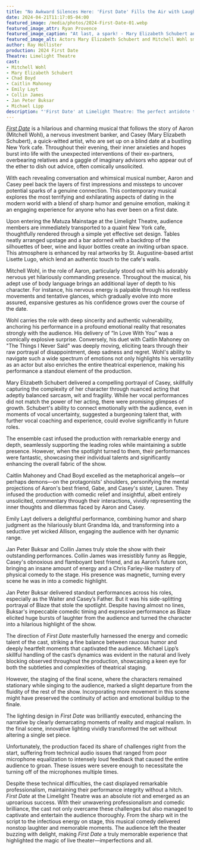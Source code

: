 ```yaml
---
title: "No Awkward Silences Here: 'First Date' Fills the Air with Laughter at Limelight"
date: 2024-04-21T11:17:05-04:00
featured_image: /media/photos/2024-First-Date-01.webp
featured_image_attr: Ryan Provence
featured_image_caption: "At last, a spark! - Mary Elizabeth Schubert and Mitchell Wohl exude cautious optimism, hinting at romance after a series of comic misfires in this promotional photo for Limelight Theatre's 'First Date."
featured_image_alt: Actors Mary Elizabeth Schubert and Mitchell Wohl smiling at each other in a bar scene, promoting Limelight Theatre's musical 'First Date.'
author: Ray Hollister
production: 2024 First Date
Theatre: Limelight Theatre
cast: 
- Mitchell Wohl
- Mary Elizabeth Schubert
- Chad Boyd
- Caitlin Mahoney
- Emily Layt
- Collin James
- Jan Peter Buksar
- Michael Lipp
description: "'First Date' at Limelight Theatre: The perfect antidote to every bad date story, served with a side of snickers."
---
```

[*First Date*](/productions/2024-first-date/) is a hilarious and charming musical that follows the story of Aaron (Mitchell Wohl), a nervous investment banker, and Casey (Mary Elizabeth Schubert), a quick-witted artist, who are set up on a blind date at a bustling New York cafe. Throughout their evening, their inner anxieties and hopes burst into life with the unexpected interventions of their ex-partners, overbearing relatives and a gaggle of imaginary advisors who appear out of the ether to dish out advice, often comically unsolicited.<!--more--> 

With each revealing conversation and whimsical musical number, Aaron and Casey peel back the layers of first impressions and missteps to uncover potential sparks of a genuine connection. This contemporary musical explores the most terrifying and exhilarating aspects of dating in the modern world with a blend of sharp humor and genuine emotion, making it an engaging experience for anyone who has ever been on a first date.

Upon entering the Matuza Mainstage at the Limelight Theatre, audience members are immediately transported to a quaint New York cafe, thoughtfully rendered through a simple yet effective set design. Tables neatly arranged upstage and a bar adorned with a backdrop of the silhouettes of beer, wine and liquor bottles create an inviting urban space. This atmosphere is enhanced by real artworks by St. Augustine-based artist Lisette Lugo, which lend an authentic touch to the cafe's walls.

Mitchell Wohl, in the role of Aaron, particularly stood out with his adorably nervous yet hilariously commanding presence. Throughout the musical, his adept use of body language brings an additional layer of depth to his character. For instance, his nervous energy is palpable through his restless movements and tentative glances, which gradually evolve into more assured, expansive gestures as his confidence grows over the course of the date.

Wohl carries the role with deep sincerity and authentic vulnerability, anchoring his performance in a profound emotional reality that resonates strongly with the audience. His delivery of “In Love With You” was a comically explosive surprise. Conversely, his duet with Caitlin Mahoney on "The Things I Never Said" was deeply moving, eliciting tears through their raw portrayal of disappointment, deep sadness and regret. Wohl's ability to navigate such a wide spectrum of emotions not only highlights his versatility as an actor but also enriches the entire theatrical experience, making his performance a standout element of the production.

Mary Elizabeth Schubert delivered a compelling portrayal of Casey, skillfully capturing the complexity of her character through nuanced acting that adeptly balanced sarcasm, wit and fragility. While her vocal performances did not match the power of her acting, there were promising glimpses of growth. Schubert's ability to connect emotionally with the audience, even in moments of vocal uncertainty, suggested a burgeoning talent that, with further vocal coaching and experience, could evolve significantly in future roles.

The ensemble cast infused the production with remarkable energy and depth, seamlessly supporting the leading roles while maintaining a subtle presence. However, when the spotlight turned to them, their performances were fantastic, showcasing their individual talents and significantly enhancing the overall fabric of the show.

Caitlin Mahoney and Chad Boyd excelled as the metaphorical angels—or perhaps demons—on the protagonists' shoulders, personifying the mental projections of Aaron's best friend, Gabe, and Casey's sister, Lauren. They infused the production with comedic relief and insightful, albeit entirely unsolicited, commentary through their interactions, vividly representing the inner thoughts and dilemmas faced by Aaron and Casey.

Emily Layt delivers a delightful performance, combining humor and sharp judgment as the hilariously blunt Grandma Ida, and transforming into a seductive yet wicked Allison, engaging the audience with her dynamic range.

Jan Peter Buksar and Collin James truly stole the show with their outstanding performances. Collin James was irresistibly funny as Reggie, Casey's obnoxious and flamboyant best friend, and as Aaron’s future son, bringing an insane amount of energy and a Chris Farley-like mastery of physical comedy to the stage. His presence was magnetic, turning every scene he was in into a comedic highlight. 

Jan Peter Buksar delivered standout performances across his roles, especially as the Waiter and Casey’s Father. But it was his side-splitting portrayal of Blaze that stole the spotlight. Despite having almost no lines, Buksar's impeccable comedic timing and expressive performance as Blaze elicited huge bursts of laughter from the audience and turned the character into a hilarious highlight of the show.

The direction of *First Date* masterfully harnessed the energy and comedic talent of the cast, striking a fine balance between raucous humor and deeply heartfelt moments that captivated the audience. Michael Lipp’s skillful handling of the cast’s dynamics was evident in the natural and lively blocking observed throughout the production, showcasing a keen eye for both the subtleties and complexities of theatrical staging.

However, the staging of the final scene, where the characters remained stationary while singing to the audience, marked a slight departure from the fluidity of the rest of the show. Incorporating more movement in this scene might have preserved the continuity of action and emotional buildup to the finale.

The lighting design in *First Date* was brilliantly executed, enhancing the narrative by clearly demarcating moments of reality and magical realism.  In the final scene, innovative lighting vividly transformed the set without altering a single set piece.

Unfortunately, the production faced its share of challenges right from the start, suffering from technical audio issues that ranged from poor microphone equalization to intensely loud feedback that caused the entire audience to groan. These issues were severe enough to necessitate the turning off of the microphones multiple times. 

Despite these technical difficulties, the cast displayed remarkable professionalism, maintaining their performance integrity without a hitch. *First Date* at the Limelight Theatre was an absolute riot and emerged as an uproarious success. With their unwavering professionalism and comedic brilliance, the cast not only overcame these challenges but also managed to captivate and entertain the audience thoroughly. From the sharp wit in the script to the infectious energy on stage, this musical comedy delivered nonstop laughter and memorable moments. The audience left the theater buzzing with delight, making *First Date* a truly memorable experience that highlighted the magic of live theater—imperfections and all.